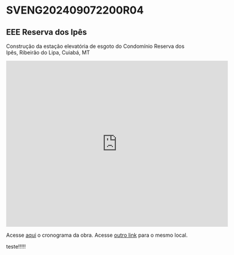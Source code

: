 # SVENG202409072200R04
## EEE Reserva dos Ipês

Construção da estação elevatória de esgoto do Condomínio Reserva dos Ipês, Ribeirão do Lipa, Cuiabá, MT
<iframe src="https://www.google.com/maps/embed?pb=!1m18!1m12!1m3!1d1922.0650541062644!2d-56.103565064245245!3d-15.53115435152013!2m3!1f0!2f0!3f0!3m2!1i1024!2i768!4f13.1!3m3!1m2!1s0x939db7775c256ecf%3A0x4c77a4e982bc75b5!2sCondom%C3%ADnio%20Reserva%20dos%20Ipes!5e0!3m2!1spt-BR!2sbr!4v1741116284768!5m2!1spt-BR!2sbr" width="600" height="450" style="border:0;" allowfullscreen="" loading="lazy" referrerpolicy="no-referrer-when-downgrade"></iframe>

Acesse [aqui][crono] o cronograma da obra.
Acesse [outro link][crono] para o mesmo local.


[crono]:./crono202409072200R04_eee_reservadosipes.html


teste!!!!!